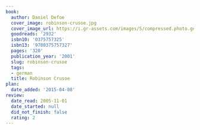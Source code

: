 ```yaml
---
book:
  author: Daniel Defoe
  cover_image: robinson-crusoe.jpg
  cover_image_url: https://i.gr-assets.com/images/S/compressed.photo.goodreads.com/books/1403180114l/2932._SX98_.jpg
  goodreads: '2932'
  isbn10: '0375757325'
  isbn13: '9780375757327'
  pages: '320'
  publication_year: '2001'
  slug: robinson-crusoe
  tags:
  - german
  title: Robinson Crusoe
plan:
  date_added: '2015-04-08'
review:
  date_read: 2005-11-01
  date_started: null
  did_not_finish: false
  rating: 2
---
```

